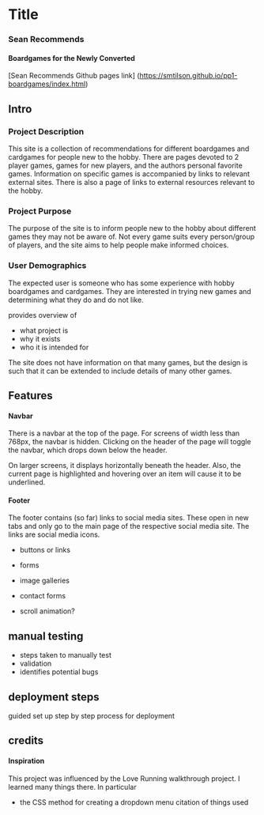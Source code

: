 # Title
### Sean Recommends
#### Boardgames for the Newly Converted
[Sean Recommends Github pages link] (https://smtilson.github.io/pp1-boardgames/index.html)

## Intro
### Project Description
This site is a collection of recommendations for different boardgames and cardgames for people new to the hobby. There are pages devoted to 2 player games, games for new players, and the authors personal favorite games. Information on specific games is accompanied by links to relevant external sites. There is also a page of links to external resources relevant to the hobby.

### Project Purpose
The purpose of the site is to inform people new to the hobby about different games they may not be aware of. Not every game suits every person/group of players, and the site aims to help people make informed choices.

### User Demographics
The expected user is someone who has some experience with hobby boardgames and cardgames. They are interested in trying new games and determining what they do and do not like.

provides overview of
- what project is
- why it exists
- who it is intended for

The site does not have information on that many games, but the design is such that it can be extended to include details of many other games.

## Features
#### Navbar
There is a navbar at the top of the page. For screens of width less than 768px, the navbar is hidden. Clicking on the header of the page will toggle the navbar, which drops down below the header.

On larger screens, it displays horizontally beneath the header. Also, the current page is highlighted and hovering over an item will cause it to be underlined.

#### Footer
The footer contains (so far) links to social media sites. These open in new tabs and only go to the main page of the respective social media site. The links are social media icons.


- buttons or links
- forms
- image galleries
- contact forms

- scroll animation?

## manual testing
- steps taken to manually test
- validation
- identifies potential bugs

## deployment steps
guided set up step by step process for deployment

## credits

#### Inspiration
This project was influenced by the Love Running walkthrough project. I learned many things there.
In particular
- the CSS method for creating a dropdown menu
citation of things used

